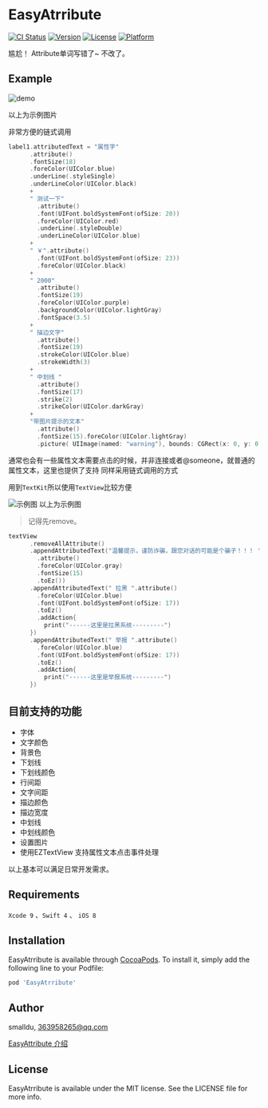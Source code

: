 # EasyAtrribute

[![CI Status](http://img.shields.io/travis/smalldu/EasyAtrribute.svg?style=flat)](https://travis-ci.org/smalldu/EasyAtrribute)
[![Version](https://img.shields.io/cocoapods/v/EasyAtrribute.svg?style=flat)](http://cocoapods.org/pods/EasyAtrribute)
[![License](https://img.shields.io/cocoapods/l/EasyAtrribute.svg?style=flat)](http://cocoapods.org/pods/EasyAtrribute)
[![Platform](https://img.shields.io/cocoapods/p/EasyAtrribute.svg?style=flat)](http://cocoapods.org/pods/EasyAtrribute)

尴尬！ Attribute单词写错了~ 不改了。

## Example

![demo](https://github.com/smalldu/EasyAtrribute/blob/master/attribute.jpg)

以上为示例图片

非常方便的链式调用

```swift
label1.attributedText = "属性字"
      .attribute()
      .fontSize(18)
      .foreColor(UIColor.blue)
      .underLine(.styleSingle)
      .underLineColor(UIColor.black)
      +
      " 测试一下"
        .attribute()
        .font(UIFont.boldSystemFont(ofSize: 20))
        .foreColor(UIColor.red)
        .underLine(.styleDouble)
        .underLineColor(UIColor.blue)
      +
      " ￥".attribute()
        .font(UIFont.boldSystemFont(ofSize: 23))
        .foreColor(UIColor.black)
      +
      " 2000"
        .attribute()
        .fontSize(19)
        .foreColor(UIColor.purple)
        .backgroundColor(UIColor.lightGray)
        .fontSpace(3.5)
      +
      " 描边文字"
        .attribute()
        .fontSize(19)
        .strokeColor(UIColor.blue)
        .strokeWidth(3)
      +
      " 中划线 "
        .attribute()
        .fontSize(17)
        .strike(2)
        .strikeColor(UIColor.darkGray)
      +
      "带图片提示的文本"
        .attribute()
        .fontSize(15).foreColor(UIColor.lightGray)
        .picture( UIImage(named: "warning"), bounds: CGRect(x: 0, y: 0, width: 13, height: 13), index: 0)
```


通常也会有一些属性文本需要点击的时候，并非连接或者@someone，就普通的属性文本，这里也提供了支持
同样采用链式调用的方式

用到`TextKit`所以使用`TextView`比较方便

![示例图](https://github.com/smalldu/EasyAtrribute/blob/master/sxz.gif)
以上为示例图

>记得先remove。

```swift
textView
      .removeAllAttribute()
      .appendAttributedText("温馨提示，谨防诈骗，跟您对话的可能是个骗子！！！ "
        .attribute()
        .foreColor(UIColor.gray)
        .fontSize(15)
        .toEz())
      .appendAttributedText(" 拉黑 ".attribute()
        .foreColor(UIColor.blue)
        .font(UIFont.boldSystemFont(ofSize: 17))
        .toEz()
        .addAction{
          print("------这里是拉黑系统---------")
      })
      .appendAttributedText(" 举报 ".attribute()
        .foreColor(UIColor.blue)
        .font(UIFont.boldSystemFont(ofSize: 17))
        .toEz()
        .addAction{
          print("------这里是举报系统---------")
      })
```

## 目前支持的功能

- 字体
- 文字颜色
- 背景色
- 下划线
- 下划线颜色
- 行间距
- 文字间距
- 描边颜色
- 描边宽度
- 中划线
- 中划线颜色
- 设置图片
- 使用EZTextView 支持属性文本点击事件处理


以上基本可以满足日常开发需求。


## Requirements

`Xcode 9` 、`Swift 4` 、 `iOS 8`

## Installation

EasyAtrribute is available through [CocoaPods](http://cocoapods.org). To install
it, simply add the following line to your Podfile:

```ruby
pod 'EasyAtrribute'
```

## Author

smalldu, 363958265@qq.com

[EasyAttribute 介绍](http://www.jianshu.com/p/99855bba3d0e)

## License

EasyAtrribute is available under the MIT license. See the LICENSE file for more info.
